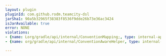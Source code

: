 ```yaml
---
layout: plugin
pluginId: com.github.rodm.teamcity-dsl
jarSha1: 90a5b32965f38383f8536f9dde26b73e36ac3424
isJarAvailable: true
error: NONE
violations:
- {name: Lorg/gradle/api/internal/ConventionMapping;, type: internal-api-usage}
- {name: org/gradle/api/internal/ConventionAwareHelper, type: internal-api-usage}

---
```

